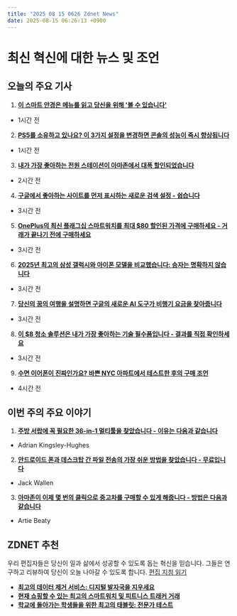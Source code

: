 ```yaml
---
title: "2025 08 15 0626 Zdnet News"
date: 2025-08-15 06:26:13 +0900
---
```


# 최신 혁신에 대한 뉴스 및 조언
## 오늘의 주요 기사 

1. **[이 스마트 안경은 메뉴를 읽고 당신을 위해 '볼 수 있습니다'](https://www.zdnet.com/article/these-smart-glasses-can-read-menus-and-see-for-you-thanks-to-ai/)**
* 1시간 전 

2. **[PS5를 소유하고 있나요? 이 3가지 설정을 변경하면 콘솔의 성능이 즉시 향상됩니다](https://www.zdnet.com/home-and-office/home-entertainment/own-a-ps5-changing-these-3-settings-gave-my-console-an-instant-performance-boost/)**
* 1시간 전 

3. **[내가 가장 좋아하는 전원 스테이션이 아마존에서 대폭 할인되었습니다](https://www.zdnet.com/home-and-office/energy/my-favorite-power-station-now-has-a-massive-discount-on-amazon/)**
* 2시간 전 

4. **[구글에서 좋아하는 사이트를 먼저 표시하는 새로운 검색 설정 - 쉽습니다](https://www.zdnet.com/article/put-your-favorite-sites-first-in-google-with-this-new-search-setting-its-easy/)**
* 3시간 전 

5. **[OnePlus의 최신 플래그십 스마트워치를 최대 $80 할인된 가격에 구매하세요 - 거래가 끝나기 전에 구매하세요](https://www.zdnet.com/article/grab-oneplus-latest-flagship-smartwatch-for-up-to-80-off-buy-one-while-the-deal-lasts/)**
* 3시간 전 

6. **[2025년 최고의 삼성 갤럭시와 아이폰 모델을 비교했습니다: 승자는 명확하지 않습니다](https://www.zdnet.com/article/i-compared-the-best-samsung-galaxy-and-iphone-model-in-2025-the-winner-is-not-so-obvious/)**
* 3시간 전 

7. **[당신의 꿈의 여행을 설명하면 구글의 새로운 AI 도구가 비행기 요금을 찾아줍니다](https://www.zdnet.com/article/describe-your-dream-trip-and-googles-new-ai-tool-will-find-flight-deals-for-you-now/)**
* 3시간 전 

8. **[이 $8 청소 솔루션은 내가 가장 좋아하는 기술 필수품입니다 - 결과를 직접 확인하세요](https://www.zdnet.com/article/this-8-cleaning-solution-is-my-new-favorite-tech-essential-see-the-results-for-yourself/)**
* 3시간 전 

9. **[수면 이어폰이 진짜인가요? 바쁜 NYC 아파트에서 테스트한 후의 구매 조언](https://www.zdnet.com/article/are-sleep-earbuds-legit-my-buying-advice-after-testing-in-a-busy-nyc-apartment/)**
* 4시간 전

## 이번 주의 주요 이야기 

1. **[주방 서랍에 꼭 필요한 36-in-1 멀티툴을 찾았습니다 - 이유는 다음과 같습니다](https://www.zdnet.com/home-and-office/work-life/i-found-a-36-in-1-multitool-that-absolutely-belongs-in-your-kitchen-drawer-heres-why/)**
* Adrian Kingsley-Hughes 

2. **[안드로이드 폰과 데스크탑 간 파일 전송의 가장 쉬운 방법을 찾았습니다 - 무료입니다](https://www.zdnet.com/article/i-found-the-easiest-way-to-send-files-between-my-android-phone-and-desktop-and-its-free/)**
* Jack Wallen 

3. **[아마존이 이제 몇 번의 클릭으로 중고차를 구매할 수 있게 해줍니다 - 방법은 다음과 같습니다](https://www.zdnet.com/article/amazon-lets-you-buy-used-cars-now-in-just-a-few-clicks-heres-how/)**
* Artie Beaty 

## ZDNET 추천
우리 편집자들은 당신이 일과 삶에서 성공할 수 있도록 돕는 혁신을 믿습니다. 그들은 연구하고 리뷰하여 당신이 오늘 나아갈 수 있도록 합니다. [편집 지침 읽기](https://www.zdnet.com/editorial-guidelines/)

- **[최고의 데이터 제거 서비스: 디지털 발자국을 지우세요](https://www.zdnet.com/article/best-data-removal-services/)**
- **[현재 쇼핑할 수 있는 최고의 스마트워치 및 피트니스 트래커 거래](https://www.zdnet.com/article/best-smartwatch-deals-2025/)**
- **[학교에 돌아가는 학생들을 위한 최고의 태블릿: 전문가 테스트](https://www.zdnet.com/article/best-tablets-for-students/)**